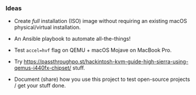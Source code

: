 ### Ideas

* Create *full* installation (ISO) image without requiring an existing macOS
  physical/virtual installation.

* An Ansible playbook to automate all-the-things!

* Test `accel=hvf` flag on QEMU + macOS Mojave on MacBook Pro.

* Try https://passthroughpo.st/hackintosh-kvm-guide-high-sierra-using-qemus-i440fx-chipset/ stuff.

* Document (share) how you use this project to test open-source projects / get your stuff done.
